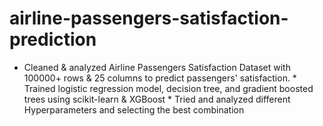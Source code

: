 # airline-passengers-satisfaction-prediction
* Cleaned &amp; analyzed Airline Passengers Satisfaction Dataset with 100000+ rows &amp; 25 columns to predict passengers' satisfaction. * Trained logistic regression model, decision tree, and gradient boosted trees using scikit-learn &amp; XGBoost * Tried and analyzed different Hyperparameters and selecting the best combination
